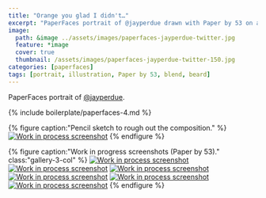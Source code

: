 ```yaml
---
title: "Orange you glad I didn't…"
excerpt: "PaperFaces portrait of @jayperdue drawn with Paper by 53 on an iPad."
image: 
  path: &image ../assets/images/paperfaces-jayperdue-twitter.jpg 
  feature: *image
  cover: true
  thumbnail: /assets/images/paperfaces-jayperdue-twitter-150.jpg
categories: [paperfaces]
tags: [portrait, illustration, Paper by 53, blend, beard]
---
```


PaperFaces portrait of [@jayperdue](https://twitter.com/jayperdue).

{% include boilerplate/paperfaces-4.md %}

{% figure caption:"Pencil sketch to rough out the composition." %}
[![Work in process screenshot](/assets/images/paperfaces-jayperdue-process-1-750.jpg)](/assets/images/paperfaces-jayperdue-process-1-lg.jpg)
{% endfigure %}

{% figure caption:"Work in progress screenshots (Paper by 53)." class:"gallery-3-col" %}
[![Work in process screenshot](/assets/images/paperfaces-jayperdue-process-2-600.jpg)](/assets/images/paperfaces-jayperdue-process-2-lg.jpg)
[![Work in process screenshot](/assets/images/paperfaces-jayperdue-process-3-600.jpg)](/assets/images/paperfaces-jayperdue-process-3-lg.jpg)
[![Work in process screenshot](/assets/images/paperfaces-jayperdue-process-4-600.jpg)](/assets/images/paperfaces-jayperdue-process-4-lg.jpg)
[![Work in process screenshot](/assets/images/paperfaces-jayperdue-process-5-600.jpg)](/assets/images/paperfaces-jayperdue-process-5-lg.jpg)
[![Work in process screenshot](/assets/images/paperfaces-jayperdue-process-6-600.jpg)](/assets/images/paperfaces-jayperdue-process-6-lg.jpg)
[![Work in process screenshot](/assets/images/paperfaces-jayperdue-process-7-600.jpg)](/assets/images/paperfaces-jayperdue-process-7-lg.jpg)
{% endfigure %}
